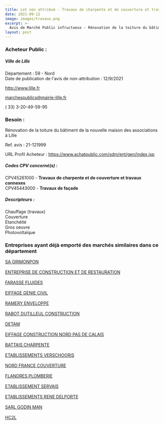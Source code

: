 ```yaml
---
title: Lot non attribué - Travaux de charpente et de couverture et travaux connexes + autres travaux
date: 2021-09-12
image: images/travaux.png
excerpt: >-
  Avis de Marché Public infructueux - Rénovation de la toiture du bâtiment de la nouvelle maison des associations à Lille
layout: post
---
```


### Acheteur Public :
##### Ville de Lille
Département : 59 - Nord<br/>
Date de publication de l'avis de non-attribution : 12/9/2021


http://www.lille.fr

marchespublics@mairie-lille.fr

( 33) 3-20-49-59-95
### Besoin :

Rénovation de la toiture du bâtiment de la nouvelle maison des associations à Lille

Ref. avis : 21-121999

URL Profil Acheteur : https://www.achatpublic.com/sdm/ent/gen/index.jsp

##### Codes CPV concerné(s) :
CPV45261000 - **Travaux de charpente et de couverture et travaux connexes** <br/>
CPV45443000 - **Travaux de façade** <br/>

##### Descripteurs :
Chauffage (travaux) <br/>
Couverture <br/>
Etanchéité <br/>
Gros oeuvre <br/>
Photovoltaïque <br/>

### Entreprises ayant déjà emporté des marchés similaires dans ce département
<a href="/entreprise-545/siren-310603659">SA GRIMONPON</a><br/><br/>
<a href="/entreprise-546/siren-322814252">ENTREPRISE DE CONSTRUCTION ET DE RESTAURATION</a><br/><br/>
<a href="/entreprise-547/siren-331802256">FARASSE FLUIDES</a><br/><br/>
<a href="/entreprise-551/siren-352745749">EIFFAGE GENIE CIVIL</a><br/><br/>
<a href="/entreprise-551/siren-369200019">RAMERY ENVELOPPE</a><br/><br/>
<a href="/entreprise-553/siren-389612383">RABOT DUTILLEUL CONSTRUCTION</a><br/><br/>
<a href="/entreprise-555/siren-399842723">DETAM</a><br/><br/>
<a href="/entreprise-556/siren-407904374">EIFFAGE CONSTRUCTION NORD PAS DE CALAIS</a><br/><br/>
<a href="/entreprise-563/siren-450882485">BATTAIS CHARPENTE</a><br/><br/>
<a href="/entreprise-563/siren-470500711">ETABLISSEMENTS VERSCHOORIS</a><br/><br/>
<a href="/entreprise-564/siren-478532252">NORD FRANCE COUVERTURE</a><br/><br/>
<a href="/entreprise-566/siren-494500630">FLANDRES PLOMBERIE</a><br/><br/>
<a href="/entreprise-574/siren-776224636">ETABLISSEMENT SERVAIS</a><br/><br/>
<a href="/entreprise-575/siren-783789571">ETABLISSEMENTS RENE DELPORTE</a><br/><br/>
<a href="/entreprise-578/siren-815112743">SARL GODIN MAN</a><br/><br/>
<a href="/entreprise-582/siren-879932416">HC2L</a><br/><br/>
